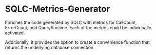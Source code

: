 # SQLC-Metrics-Generator

Enriches the code generated by SQLC with metrics for CallCount, ErrorCount, and QueryRuntime. Each of the metrics
could be individually activated.

Additionally, it provides the option to create a convenience function that returns the underlying database connection.